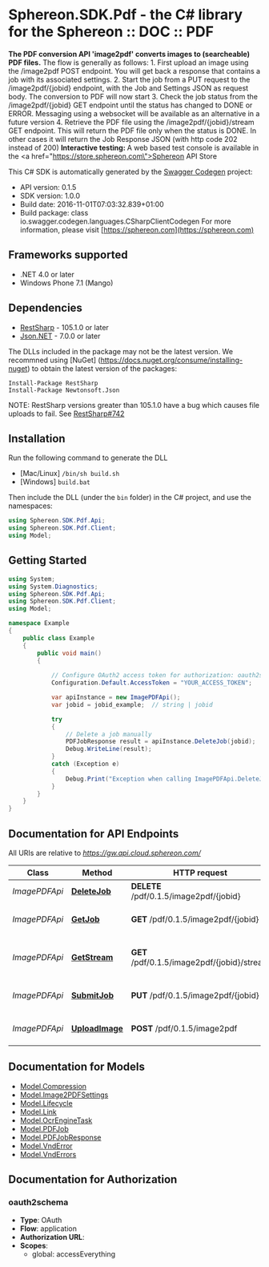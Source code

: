 # Sphereon.SDK.Pdf - the C# library for the Sphereon :: DOC :: PDF

<b>The PDF conversion API 'image2pdf' converts images to (searcheable) PDF files.</b>    The flow is generally as follows:  1. First upload an image using the /image2pdf POST endpoint. You will get back a response that contains a job with its associated settings.  2. Start the job from a PUT request to the /image2pdf/{jobid} endpoint, with the Job and Settings JSON as request body. The conversion to PDF will now start  3. Check the job status from the /image2pdf/{jobid} GET endpoint until the status has changed to DONE or ERROR. Messaging using a websocket will be available as an alternative in a future version  4. Retrieve the PDF file using the /image2pdf/{jobid}/stream GET endpoint. This will return the PDF file only when the status is DONE. In other cases it will return the Job Response JSON (with http code 202 instead of 200)      <b>Interactive testing: </b>A web based test console is available in the <a href=\"https://store.sphereon.com\">Sphereon API Store</a>

This C# SDK is automatically generated by the [Swagger Codegen](https://github.com/swagger-api/swagger-codegen) project:

- API version: 0.1.5
- SDK version: 1.0.0
- Build date: 2016-11-01T07:03:32.839+01:00
- Build package: class io.swagger.codegen.languages.CSharpClientCodegen
    For more information, please visit [https://sphereon.com](https://sphereon.com)

## Frameworks supported
- .NET 4.0 or later
- Windows Phone 7.1 (Mango)

## Dependencies
- [RestSharp](https://www.nuget.org/packages/RestSharp) - 105.1.0 or later
- [Json.NET](https://www.nuget.org/packages/Newtonsoft.Json/) - 7.0.0 or later

The DLLs included in the package may not be the latest version. We recommned using [NuGet] (https://docs.nuget.org/consume/installing-nuget) to obtain the latest version of the packages:
```
Install-Package RestSharp
Install-Package Newtonsoft.Json
```

NOTE: RestSharp versions greater than 105.1.0 have a bug which causes file uploads to fail. See [RestSharp#742](https://github.com/restsharp/RestSharp/issues/742)

## Installation
Run the following command to generate the DLL
- [Mac/Linux] `/bin/sh build.sh`
- [Windows] `build.bat`

Then include the DLL (under the `bin` folder) in the C# project, and use the namespaces:
```csharp
using Sphereon.SDK.Pdf.Api;
using Sphereon.SDK.Pdf.Client;
using Model;
```

## Getting Started

```csharp
using System;
using System.Diagnostics;
using Sphereon.SDK.Pdf.Api;
using Sphereon.SDK.Pdf.Client;
using Model;

namespace Example
{
    public class Example
    {
        public void main()
        {
            
            // Configure OAuth2 access token for authorization: oauth2schema
            Configuration.Default.AccessToken = "YOUR_ACCESS_TOKEN";

            var apiInstance = new ImagePDFApi();
            var jobid = jobid_example;  // string | jobid

            try
            {
                // Delete a job manually
                PDFJobResponse result = apiInstance.DeleteJob(jobid);
                Debug.WriteLine(result);
            }
            catch (Exception e)
            {
                Debug.Print("Exception when calling ImagePDFApi.DeleteJob: " + e.Message );
            }
        }
    }
}
```

<a name="documentation-for-api-endpoints"></a>
## Documentation for API Endpoints

All URIs are relative to *https://gw.api.cloud.sphereon.com/*

Class | Method | HTTP request | Description
------------ | ------------- | ------------- | -------------
*ImagePDFApi* | [**DeleteJob**](docs/ImagePDFApi.md#deletejob) | **DELETE** /pdf/0.1.5/image2pdf/{jobid} | Delete a job manually
*ImagePDFApi* | [**GetJob**](docs/ImagePDFApi.md#getjob) | **GET** /pdf/0.1.5/image2pdf/{jobid} | Job definition and state
*ImagePDFApi* | [**GetStream**](docs/ImagePDFApi.md#getstream) | **GET** /pdf/0.1.5/image2pdf/{jobid}/stream | Get the current result stream
*ImagePDFApi* | [**SubmitJob**](docs/ImagePDFApi.md#submitjob) | **PUT** /pdf/0.1.5/image2pdf/{jobid} | Submit PDF job for processing
*ImagePDFApi* | [**UploadImage**](docs/ImagePDFApi.md#uploadimage) | **POST** /pdf/0.1.5/image2pdf | Upload (first) image


<a name="documentation-for-models"></a>
## Documentation for Models

 - [Model.Compression](docs/Compression.md)
 - [Model.Image2PDFSettings](docs/Image2PDFSettings.md)
 - [Model.Lifecycle](docs/Lifecycle.md)
 - [Model.Link](docs/Link.md)
 - [Model.OcrEngineTask](docs/OcrEngineTask.md)
 - [Model.PDFJob](docs/PDFJob.md)
 - [Model.PDFJobResponse](docs/PDFJobResponse.md)
 - [Model.VndError](docs/VndError.md)
 - [Model.VndErrors](docs/VndErrors.md)


## Documentation for Authorization

### oauth2schema

- **Type**: OAuth
- **Flow**: application
- **Authorization URL**: 
- **Scopes**: 
  - global: accessEverything

